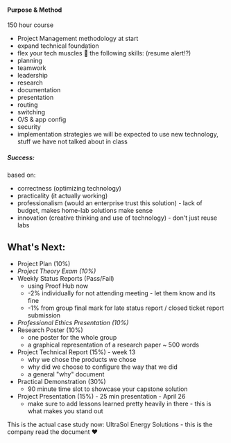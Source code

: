 #### Purpose & Method
150 hour course
- Project Management methodology at start
- expand technical foundation
- flex your tech muscles 🫢
the following skills: (resume alert!?)
- planning
- teamwork
- leadership
- research
- documentation
- presentation
- routing
- switching
- O/S & app config
- security
- implementation strategies
we will be expected to use new technology, stuff we have not talked about in class
##### Success:
based on:
- correctness (optimizing technology)
- practicality (it actually working)
- professionalism (would an enterprise trust this solution) - lack of budget, makes home-lab solutions make sense
- innovation (creative thinking and use of technology) - don't just reuse labs

## What's Next:
- Project Plan (10%)
- *Project Theory Exam (10%)*
- Weekly Status Reports (Pass/Fail)
	- using Proof Hub now
	- -2% individually for not attending meeting - let them know and its fine
	- -1% from group final mark for late status report / closed ticket report submission
- *Professional Ethics Presentation (10%)*
- Research Poster (10%)
	- one poster for the whole group
	- a graphical representation of a research paper ~ 500 words
- Project Technical Report (15%) - week 13
	- why we chose the products we chose
	- why did we choose to configure the way that we did
	- a general "why" document
- Practical Demonstration (30%)
	- 90 minute time slot to showcase your capstone solution
- Project Presentation (15%) - 25 min presentation - April 26
	- make sure to add lessons learned pretty heavily in there - this is what makes you stand out

This is the actual case study now:
UltraSol Energy Solutions - this is the company
read the document ❤️